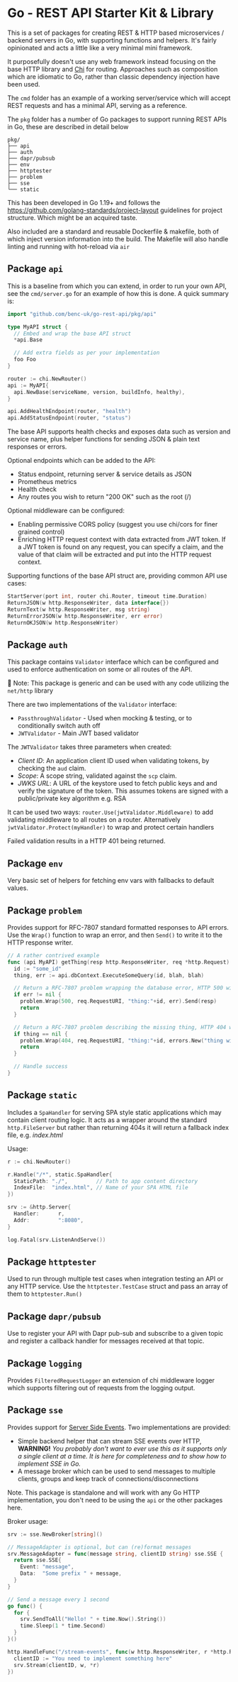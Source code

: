 # Go - REST API Starter Kit & Library

This is a set of packages for creating REST & HTTP based microservices / backend servers in Go, with supporting functions and helpers. It's fairly opinionated and acts a little like a very minimal mini framework.

It purposefully doesn't use any web framework instead focusing on the base HTTP library and [Chi](https://github.com/go-chi/chi) for routing. Approaches such as composition which are idiomatic to Go, rather than classic dependency injection have been used.

The `cmd` folder has an example of a working server/service which will accept REST requests and has a minimal API, serving as a reference.

The `pkg` folder has a number of Go packages to support running REST APIs in Go, these are described in detail below

```
pkg/
├── api
├── auth
├── dapr/pubsub
├── env
├── httptester
├── problem
├── sse
└── static
```

This has been developed in Go 1.19+ and follows the https://github.com/golang-standards/project-layout guidelines for project structure. Which might be an acquired taste.

Also included are a standard and reusable Dockerfile & makefile, both of which inject version information into the build. The Makefile will also handle linting and running with hot-reload via `air`

## Package `api`

This is a baseline from which you can extend, in order to run your own API, see the `cmd/server.go` for an example of how this is done. A quick summary is:

```go
import "github.com/benc-uk/go-rest-api/pkg/api"

type MyAPI struct {
  // Embed and wrap the base API struct
  *api.Base

  // Add extra fields as per your implementation
  foo Foo
}

router := chi.NewRouter()
api := MyAPI{
  api.NewBase(serviceName, version, buildInfo, healthy),
}

api.AddHealthEndpoint(router, "health")
api.AddStatusEndpoint(router, "status")
```

The base API supports health checks and exposes data such as version and service name, plus helper functions for sending JSON & plain text responses or errors.

Optional endpoints which can be added to the API:

- Status endpoint, returning server & service details as JSON
- Prometheus metrics
- Health check
- Any routes you wish to return "200 OK" such as the root (/)

Optional middleware can be configured:

- Enabling permissive CORS policy (suggest you use chi/cors for finer grained control)
- Enriching HTTP request context with data extracted from JWT token. If a JWT token is found on any request, you can specify a claim, and the value of that claim will be extracted and put into the HTTP request context.

Supporting functions of the base API struct are, providing common API use cases:

```go
StartServer(port int, router chi.Router, timeout time.Duration)
ReturnJSON(w http.ResponseWriter, data interface{})
ReturnText(w http.ResponseWriter, msg string)
ReturnErrorJSON(w http.ResponseWriter, err error)
ReturnOKJSON(w http.ResponseWriter)
```

## Package `auth`

This package contains `Validator` interface which can be configured and used to enforce authentication on some or all routes of the API.

📝 Note: This package is generic and can be used with any code utilizing the `net/http` library

There are two implementations of the `Validator` interface:

- `PassthroughValidator` - Used when mocking & testing, or to conditionally switch auth off
- `JWTValidator` - Main JWT based validator

The `JWTValidator` takes three parameters when created:

- _Client ID_: An application client ID used when validating tokens, by checking the `aud` claim.
- _Scope_: A scope string, validated against the `scp` claim.
- _JWKS URL_: A URL of the keystore used to fetch public keys and and verify the signature of the token. This assumes tokens are signed with a public/private key algorithm e.g. RSA

It can be used two ways: `router.Use(jwtValidator.Middleware)` to add validating middleware to all routes on a router. Alternatively `jwtValidator.Protect(myHandler)` to wrap and protect certain handlers

Failed validation results in a HTTP 401 being returned.

## Package `env`

Very basic set of helpers for fetching env vars with fallbacks to default values.

## Package `problem`

Provides support for RFC-7807 standard formatted responses to API errors. Use the `Wrap()` function to wrap an error, and then `Send()` to write it to the HTTP response writer.

```go
// A rather contrived example
func (api MyAPI) getThing(resp http.ResponseWriter, req *http.Request) {
  id := "some_id"
  thing, err := api.dbContext.ExecuteSomeQuery(id, blah, blah)

  // Return a RFC-7807 problem wrapping the database error, HTTP 500 will be sent
  if err != nil {
    problem.Wrap(500, req.RequestURI, "thing:"+id, err).Send(resp)
    return
  }

  // Return a RFC-7807 problem describing the missing thing, HTTP 404 will be sent
  if thing == nil {
    problem.Wrap(404, req.RequestURI, "thing:"+id, errors.New("thing with that ID does not exist")).Send(resp)
    return
  }

  // Handle success
}
```

## Package `static`

Includes a `SpaHandler` for serving SPA style static applications which may contain client routing logic. It acts as a wrapper around the standard `http.FileServer` but rather than returning 404s it will return a fallback index file, e.g. _index.html_

Usage:

```go
r := chi.NewRouter()

r.Handle("/*", static.SpaHandler{
  StaticPath: "./",         // Path to app content directory
  IndexFile:  "index.html", // Name of your SPA HTML file
})

srv := &http.Server{
  Handler:      r,
  Addr:         ":8080",
}

log.Fatal(srv.ListenAndServe())
```

## Package `httptester`

Used to run through multiple test cases when integration testing an API or any HTTP service. Use the `httptester.TestCase` struct and pass an array of them to `httptester.Run()`

## Package `dapr/pubsub`

Use to register your API with Dapr pub-sub and subscribe to a given topic and register a callback handler for messages received at that topic.

## Package `logging`

Provides `FilteredRequestLogger` an extension of chi middleware logger which supports filtering out of requests from the logging output.

## Package `sse`

Provides support for [Server Side Events](https://developer.mozilla.org/en-US/docs/Web/API/Server-sent_events/Using_server-sent_events). Two implementations are provided:

- Simple backend helper that can stream SSE events over HTTP, **WARNING!** _You probably don't want to ever use this as it supports only a single client at a time. It is here for completeness and to show how to implement SSE in Go._
- A message broker which can be used to send messages to multiple clients, groups and keep track of connections/disconnections

Note. This package is standalone and will work with any Go HTTP implementation, you don't need to be using the `api` or the other packages here.

Broker usage:

```go
srv := sse.NewBroker[string]()

// MessageAdapter is optional, but can (re)format messages
srv.MessageAdapter = func(message string, clientID string) sse.SSE {
  return sse.SSE{
    Event: "message",
    Data:  "Some prefix " + message,
  }
}

// Send a message every 1 second
go func() {
  for {
    srv.SendToAll("Hello! " + time.Now().String())
    time.Sleep(1 * time.Second)
  }
}()

http.HandleFunc("/stream-events", func(w http.ResponseWriter, r *http.Request) {
  clientID := "You need to implement something here"
  srv.Stream(clientID, w, *r)
})
```
